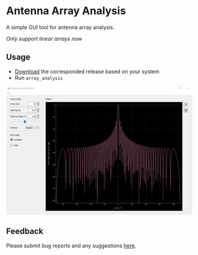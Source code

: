 # Antenna Array Analysis

A simple GUI tool for antenna array analysis.

*Only support linear arrays now* 

## Usage

- [Download](https://github.com/rookiepeng/antenna-array-analysis/releases) the corresponded release based on your system
- Run ```array_analysis```

![](docs/aaa_v0.1.gif)

## Feedback

Please submit bug reports and any suggestions [here](https://github.com/rookiepeng/antenna-array-analysis/issues).


